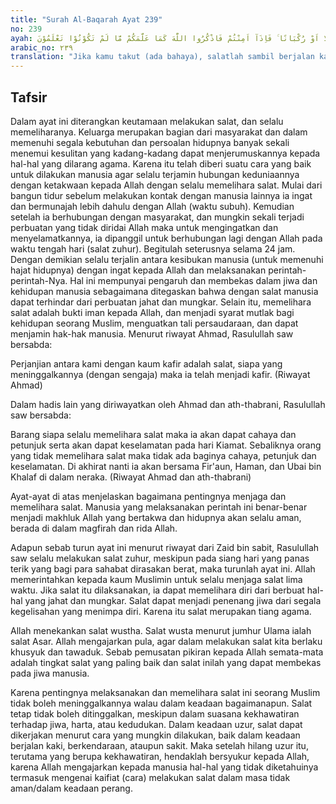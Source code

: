 ```yaml
---
title: "Surah Al-Baqarah Ayat 239"
no: 239
ayah: فَاِنْ خِفْتُمْ فَرِجَالًا اَوْ رُكْبَانًا ۚ فَاِذَآ اَمِنْتُمْ فَاذْكُرُوا اللّٰهَ كَمَا عَلَّمَكُمْ مَّا لَمْ تَكُوْنُوْا تَعْلَمُوْنَ 
arabic_no: ٢٣٩
translation: "Jika kamu takut (ada bahaya), salatlah sambil berjalan kaki atau berkendaraan. Kemudian apabila telah aman, maka ingatlah Allah (salatlah), sebagaimana Dia telah mengajarkan kepadamu apa yang tidak kamu ketahui."
---
```


## Tafsir

Dalam ayat ini diterangkan keutamaan melakukan salat, dan selalu memeliharanya. Keluarga merupakan bagian dari masyarakat dan dalam memenuhi segala kebutuhan dan persoalan hidupnya banyak sekali menemui kesulitan yang kadang-kadang dapat menjerumuskannya kepada hal-hal yang dilarang agama. Karena itu telah diberi suatu cara yang baik untuk dilakukan manusia agar selalu terjamin hubungan keduniaannya dengan ketakwaan kepada Allah dengan selalu memelihara salat. Mulai dari bangun tidur sebelum melakukan kontak dengan manusia lainnya ia ingat dan bermunajah lebih dahulu dengan Allah (waktu subuh). Kemudian setelah ia berhubungan dengan masyarakat, dan mungkin sekali terjadi perbuatan yang tidak diridai Allah maka untuk mengingatkan dan menyelamatkannya, ia dipanggil untuk berhubungan lagi dengan Allah pada waktu tengah hari (salat zuhur). Begitulah seterusnya selama 24 jam. Dengan demikian selalu terjalin antara kesibukan manusia (untuk memenuhi hajat hidupnya) dengan ingat kepada Allah dan melaksanakan perintah-perintah-Nya. Hal ini mempunyai pengaruh dan membekas dalam jiwa dan kehidupan manusia sebagaimana ditegaskan bahwa dengan salat manusia dapat terhindar dari perbuatan jahat dan mungkar. Selain itu, memelihara salat adalah bukti iman kepada Allah, dan menjadi syarat mutlak bagi kehidupan seorang Muslim, menguatkan tali persaudaraan, dan dapat menjamin hak-hak manusia. Menurut riwayat Ahmad, Rasulullah saw bersabda:

Perjanjian antara kami dengan kaum kafir adalah salat, siapa yang meninggalkannya (dengan sengaja) maka ia telah menjadi kafir. (Riwayat Ahmad)

Dalam hadis lain yang diriwayatkan oleh Ahmad dan ath-thabrani, Rasulullah saw bersabda:

Barang siapa selalu memelihara salat maka ia akan dapat cahaya dan petunjuk serta akan dapat keselamatan pada hari Kiamat. Sebaliknya orang yang tidak memelihara salat maka tidak ada baginya cahaya, petunjuk dan keselamatan. Di akhirat nanti ia akan bersama Fir'aun, Haman, dan Ubai bin Khalaf di dalam neraka. (Riwayat Ahmad dan ath-thabrani)

Ayat-ayat di atas menjelaskan bagaimana pentingnya menjaga dan memelihara salat. Manusia yang melaksanakan perintah ini benar-benar menjadi makhluk Allah yang bertakwa dan hidupnya akan selalu aman, berada di dalam magfirah dan rida Allah.

Adapun sebab turun ayat ini menurut riwayat dari Zaid bin sabit, Rasulullah saw selalu melakukan salat zuhur, meskipun pada siang hari yang panas terik yang bagi para sahabat dirasakan berat, maka turunlah ayat ini. Allah memerintahkan kepada kaum Muslimin untuk selalu menjaga salat lima waktu. Jika salat itu dilaksanakan, ia dapat memelihara diri dari berbuat hal-hal yang jahat dan mungkar. Salat dapat menjadi penenang jiwa dari segala kegelisahan yang menimpa diri. Karena itu salat merupakan tiang agama.

Allah menekankan salat wustha. Salat wusta menurut jumhur Ulama ialah salat Asar. Allah mengajarkan pula, agar dalam melakukan salat kita berlaku khusyuk dan tawaduk. Sebab pemusatan pikiran kepada Allah semata-mata adalah tingkat salat yang paling baik dan salat inilah yang dapat membekas pada jiwa manusia.

Karena pentingnya melaksanakan dan memelihara salat ini seorang Muslim tidak boleh meninggalkannya walau dalam keadaan bagaimanapun. Salat tetap tidak boleh ditinggalkan, meskipun dalam suasana kekhawatiran terhadap jiwa, harta, atau kedudukan. Dalam keadaan uzur, salat dapat dikerjakan menurut cara yang mungkin dilakukan, baik dalam keadaan berjalan kaki, berkendaraan, ataupun sakit. Maka setelah hilang uzur itu, terutama yang berupa kekhawatiran, hendaklah bersyukur kepada Allah, karena Allah mengajarkan kepada manusia hal-hal yang tidak diketahuinya termasuk mengenai kaifiat (cara) melakukan salat dalam masa tidak aman/dalam keadaan perang.